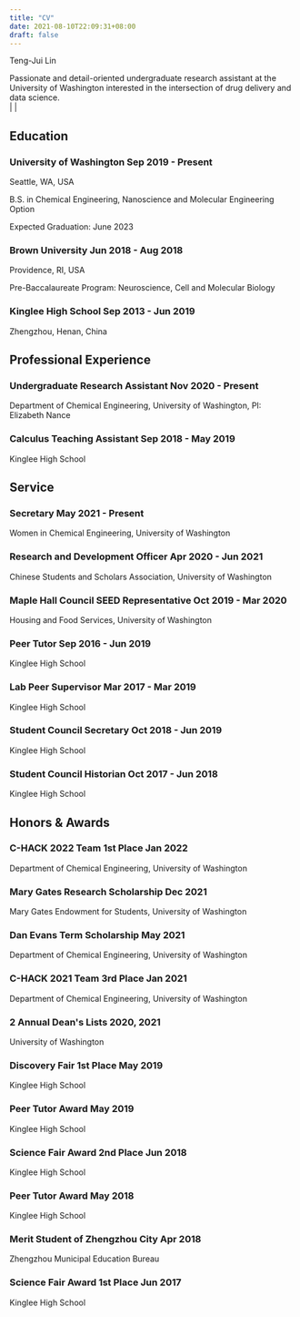 ```yaml
---
title: "CV"
date: 2021-08-10T22:09:31+08:00
draft: false
---
```


<link rel="stylesheet" type="text/css" href="/css/cv.css">

<div class="cv">

<span class="name">Teng-Jui Lin</span>

<span class="info"> Passionate and detail-oriented undergraduate research assistant at the University of Washington interested in the intersection of drug delivery and data science. <br/> [<i class='far fa-envelope fa-fw'></i>](mailto:tlin10@uw.edu) | [<i class='fab fa-github fa-fw'></i>](https://github.com/tengjuilin) | [<i class='fab fa-linkedin fa-fw'></i>](https://www.linkedin.com/in/tengjuilin/)</span>

## Education

### University of Washington <time> Sep 2019 - Present </time>

<location> Seattle, WA, USA </location>

B.S. in Chemical Engineering, Nanoscience and Molecular Engineering Option

Expected Graduation: June 2023

### Brown University <time> Jun 2018 - Aug 2018 </time>

<location> Providence, RI, USA </location>

Pre-Baccalaureate Program: Neuroscience, Cell and Molecular Biology

### Kinglee High School <time> Sep 2013 - Jun 2019 </time>

<location> Zhengzhou, Henan, China </location>

## Professional Experience

### Undergraduate Research Assistant <time> Nov 2020 - Present </time>

<location> Department of Chemical Engineering, University of Washington, PI: Elizabeth Nance </location>

### Calculus Teaching Assistant <time> Sep 2018 - May 2019 </time>

<location> Kinglee High School </location>

## Service

### Secretary <time> May 2021 - Present </time>

<location> Women in Chemical Engineering, University of Washington </location>

### Research and Development Officer <time> Apr 2020 - Jun 2021 </time>

<location> Chinese Students and Scholars Association, University of Washington </location>

### Maple Hall Council SEED Representative <time> Oct 2019 - Mar 2020 </time>

<location> Housing and Food Services, University of Washington </location>

### Peer Tutor <time> Sep 2016 - Jun 2019 </time>

<location> Kinglee High School </location>

### Lab Peer Supervisor <time> Mar 2017 - Mar 2019 </time>

<location> Kinglee High School </location>

### Student Council Secretary <time> Oct 2018 - Jun 2019 </time>

<location> Kinglee High School </location>

### Student Council Historian <time> Oct 2017 - Jun 2018 </time>

<location> Kinglee High School </location>

## Honors & Awards

### C-HACK 2022 Team 1st Place <time> Jan 2022 </time>

<location> Department of Chemical Engineering, University of Washington </location>

### Mary Gates Research Scholarship <time> Dec 2021 </time>

<location> Mary Gates Endowment for Students, University of Washington </location>

### Dan Evans Term Scholarship <time> May 2021 </time>

<location> Department of Chemical Engineering, University of Washington </location>

### C-HACK 2021 Team 3rd Place <time> Jan 2021 </time>

<location> Department of Chemical Engineering, University of Washington </location>

### 2 Annual Dean's Lists <time> 2020, 2021 </time>

<location> University of Washington </location>

### Discovery Fair 1st Place <time> May 2019 </time>

<location> Kinglee High School </location>

### Peer Tutor Award <time> May 2019 </time>

<location> Kinglee High School </location>

### Science Fair Award 2nd Place <time> Jun 2018 </time>

<location> Kinglee High School </location>

### Peer Tutor Award <time> May 2018 </time>

<location> Kinglee High School </location>

### Merit Student of Zhengzhou City <time> Apr 2018 </time>

<location> Zhengzhou Municipal Education Bureau </location>

### Science Fair Award 1st Place <time> Jun 2017 </time>

<location> Kinglee High School </location>

<!-- ## Academic Appointments // professor level-->
<!-- ## Fellowships-->
<!-- ## Publications-->
<!-- ## Conference Presentations-->
<!-- ## Professional Affiliation // professor level-->
<!-- ## Student Mentoring // graduate level-->
<!-- ## References-->

</div>
